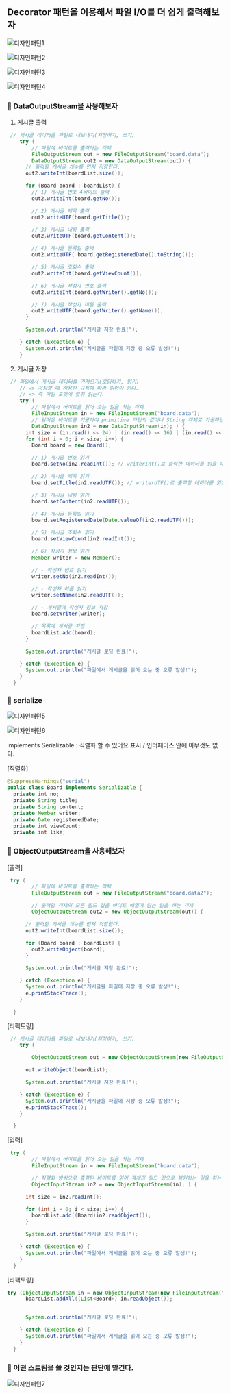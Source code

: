 ## Decorator 패턴을 이용해서 파일 I/O를 더 쉽게 출력해보자

![디자인패턴1](https://user-images.githubusercontent.com/86590036/132300025-7cb999fe-7748-411d-a86c-257047f9ea33.jpg)

![디자인패턴2](https://user-images.githubusercontent.com/86590036/132300046-0e957ebc-ef7d-4805-a059-bcfed189024f.jpg)

![디자인패턴3](https://user-images.githubusercontent.com/86590036/132300076-2981f378-6ea5-44e5-a44e-02d550a6b2f4.jpg)

![디자인패턴4](https://user-images.githubusercontent.com/86590036/132300103-6ee22d79-e82d-44e7-881b-424ea50d7175.jpg)

### 📌 DataOutputStream을 사용해보자

1. 게시글 출력

```java
 // 게시글 데이터를 파일로 내보내기(저장하기, 쓰기)
    try (
        // 파일에 바이트를 출력하는 객체
        FileOutputStream out = new FileOutputStream("board.data");
        DataOutputStream out2 = new DataOutputStream(out)) {
      // 출력할 게시글 개수를 먼저 저장한다.
      out2.writeInt(boardList.size());

      for (Board board : boardList) {
        // 1) 게시글 번호 4바이트 출력
        out2.writeInt(board.getNo());

        // 2) 게시글 제목 출력
        out2.writeUTF(board.getTitle());

        // 3) 게시글 내용 출력
        out2.writeUTF(board.getContent());

        // 4) 게시글 등록일 출력
        out2.writeUTF( board.getRegisteredDate().toString());

        // 5) 게시글 조회수 출력
        out2.writeInt(board.getViewCount());

        // 6) 게시글 작성자 번호 출력
        out2.writeInt(board.getWriter().getNo());

        // 7) 게시글 작성자 이름 출력
        out2.writeUTF(board.getWriter().getName());
      }

      System.out.println("게시글 저장 완료!");

    } catch (Exception e) {
      System.out.println("게시글을 파일에 저장 중 오류 발생!");
    }

```

2. 게시글 저장

```java
 // 파일에서 게시글 데이터를 가져오기(로딩하기, 읽기)
    // => 저장할 때 사용한 규칙에 따라 읽어야 한다.
    // => 즉 파일 포맷에 맞춰 읽는다.
    try (
        // 파일에서 바이트를 읽어 오는 일을 하는 객체
        FileInputStream in = new FileInputStream("board.data");
        // 읽어온 바이트를 가공하여 primitive 타입의 값이나 String 객체로 가공하는 일을 하는 객체
        DataInputStream in2 = new DataInputStream(in); ) {
      int size = (in.read() << 24) | (in.read() << 16) | (in.read() << 8) | in.read();
      for (int i = 0; i < size; i++) {
        Board board = new Board();

        // 1) 게시글 번호 읽기
        board.setNo(in2.readInt()); // writerInt()로 출력한 데이터를 읽을 때 사용

        // 2) 게시글 제목 읽기
        board.setTitle(in2.readUTF()); // writerUTF()로 출력한 데이터를 읽을 때 사용

        // 3) 게시글 내용 읽기
        board.setContent(in2.readUTF());

        // 4) 게시글 등록일 읽기
        board.setRegisteredDate(Date.valueOf(in2.readUTF()));

        // 5) 게시글 조회수 읽기
        board.setViewCount(in2.readInt());

        // 6) 작성자 정보 읽기
        Member writer = new Member();

        // - 작성자 번호 읽기
        writer.setNo(in2.readInt());

        // - 작성자 이름 읽기
        writer.setName(in2.readUTF());

        // - 게시글에 작성자 정보 저장
        board.setWriter(writer);

        // 목록에 게시글 저장
        boardList.add(board);
      }

      System.out.println("게시글 로딩 완료!");

    } catch (Exception e) {
      System.out.println("파일에서 게시글을 읽어 오는 중 오류 발생!");
    }
  }
```

### 📌 serialize

![디자인패턴5](https://user-images.githubusercontent.com/86590036/132308400-f5a66707-8ea8-44ea-ab03-f0b98ea1895f.jpg)

![디자인패턴6](https://user-images.githubusercontent.com/86590036/132308439-4ed544df-ec87-4e11-8a9c-b93913952741.jpg)

implements Serializable : 직렬화 할 수 있어요 표시 / 인터페이스 안에 아무것도 없다.

[직렬화]

```java
@SuppressWarnings("serial")
public class Board implements Serializable {
  private int no;
  private String title;
  private String content;
  private Member writer;
  private Date registeredDate;
  private int viewCount;
  private int like;
```

### 📌 ObjectOutputStream을 사용해보자

[출력]

```java
 try (
        // 파일에 바이트를 출력하는 객체
        FileOutputStream out = new FileOutputStream("board.data2");

        // 출력할 객체의 모든 필드 값을 바이트 배열에 담는 일을 하는 객체
        ObjectOutputStream out2 = new ObjectOutputStream(out)) {

      // 출력할 게시글 개수를 먼저 저장한다.
      out2.writeInt(boardList.size());

      for (Board board : boardList) {
        out2.writeObject(board);
      }

      System.out.println("게시글 저장 완료!");

    } catch (Exception e) {
      System.out.println("게시글을 파일에 저장 중 오류 발생!");
      e.printStackTrace();
    }

  }
```

[리팩토링]

```java
 // 게시글 데이터를 파일로 내보내기(저장하기, 쓰기)
    try (

        ObjectOutputStream out = new ObjectOutputStream(new FileOutputStream("board.data3"))) {

      out.writeObject(boardList);

      System.out.println("게시글 저장 완료!");

    } catch (Exception e) {
      System.out.println("게시글을 파일에 저장 중 오류 발생!");
      e.printStackTrace();
    }

  }
```

[입력]

```java
 try (
        // 파일에서 바이트를 읽어 오는 일을 하는 객체
        FileInputStream in = new FileInputStream("board.data");

        // 직렬화 방식으로 출력된 바이트를 읽어 객체의 필드 값으로 복원하는 일을 하는 객체
        ObjectInputStream in2 = new ObjectInputStream(in); ) {

      int size = in2.readInt();

      for (int i = 0; i < size; i++) {
        boardList.add((Board)in2.readObject());
      }

      System.out.println("게시글 로딩 완료!");

    } catch (Exception e) {
      System.out.println("파일에서 게시글을 읽어 오는 중 오류 발생!");
    }
  }
```

[리팩토링]

```java
try (ObjectInputStream in = new ObjectInputStream(new FileInputStream("board.data3")); ) {
      boardList.addAll((List<Board>) in.readObject());


      System.out.println("게시글 로딩 완료!");

    } catch (Exception e) {
      System.out.println("파일에서 게시글을 읽어 오는 중 오류 발생!");
    }
  }
```

### 📌 어떤 스트림을 쓸 것인지는 판단에 맡긴다.

![디자인패턴7](https://user-images.githubusercontent.com/86590036/132308464-78fcf9b1-b5a2-4980-92ac-086d9e09743f.jpg)
